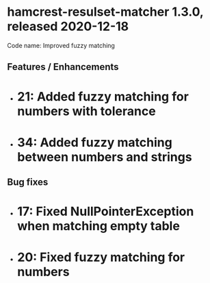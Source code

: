 # hamcrest-resulset-matcher 1.3.0, released 2020-12-18

Code name: Improved fuzzy matching

## Features / Enhancements

* # 21: Added fuzzy matching for numbers with tolerance
* # 34: Added fuzzy matching between numbers and strings

## Bug fixes

* # 17: Fixed NullPointerException when matching empty table
* # 20: Fixed fuzzy matching for numbers
